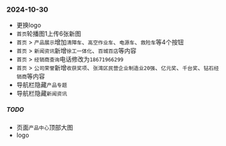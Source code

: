 ### 2024-10-30
* 更换logo
* `首页`轮播图1上传6张新图
* `首页` > `产品展示`增加`清障车`、`高空作业车`、`电源车`、`救险车`等4个按钮
* `首页` > `新闻资讯`新增`徐工一体化`、`百城百店`等内容
* `首页` > `经销商查询`电话修改为`18671966299`
* `首页` > `公司荣誉`新增`收获奖项`、`张湾区民营企业制造业20强`、`亿元奖`、`千台奖`、`钻石经销商`等内容
* 导航栏隐藏`产品专题`
* 导航栏隐藏`新闻资讯`
##### TODO
* 页面`产品中心`顶部大图
* logo
